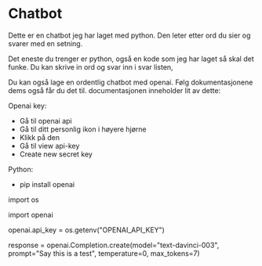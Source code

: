 # Chatbot
Dette er en chatbot jeg har laget med python.
Den leter etter ord du sier og svarer med en setning.

Det eneste du trenger er python, også en kode som jeg har laget så skal det funke. 
Du kan skrive in ord og svar inn i svar listen,

Du kan også lage en ordentlig chatbot med openai.
Følg dokumentasjonene dems også får du det til.
documentasjonen inneholder lit av dette:

Openai key:
-	Gå til openai api
-	Gå til ditt personlig ikon i høyere hjørne
-	Klikk på den
-	Gå til view api-key
-	Create new secret key

Python:
-	pip install openai

import os

import openai

openai.api_key = os.getenv("OPENAI_API_KEY")

response = openai.Completion.create(model="text-davinci-003", prompt="Say this is a test", temperature=0, max_tokens=7)
